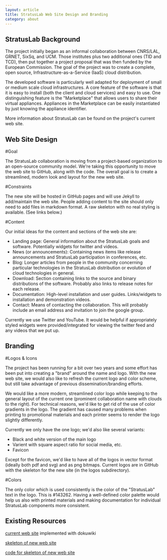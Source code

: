 ```yaml
---
layout: article
title: StratusLab Web Site Design and Branding
category: about
---
```


StratusLab Background
---------------------

The project initially began as an informal collaboration between CNRS/LAL,
GRNET, SixSq, and UCM. Those institutes plus two additional ones (TID and
TCD), then put together a project proposal that was then funded by the
European Commission. The goal of the project was to create a complete, open
source, Infrastructure-as-a-Service (IaaS) cloud distribution.

The developed software is particularly well adapted for deployment of small or
medium scale cloud infrastructures. A core feature of the software is that it
is easy to install (both the client and cloud services) and easy to use. One
distinguishing feature is the "Marketplace" that allows users to share their
virtual appliances. Appliances in the Marketplace can be easily instantiated
by just knowing the appliance identifier.

More information about StratusLab can be found on the project's current
web site.

Web Site Design
---------------

#Goal

The StratusLab collaboration is moving from a project-based organization to an
open-source community model. We're taking this opportunity to move the web
site to GitHub, along with the code. The overall goal is to create a
streamlined, modern look and layout for the new web site.

#Constraints

The new site will be hosted in GitHub pages and will use Jekyll to
add/maintain the web site. People adding content to the site should only need
to add files in markdown format. A raw skeleton with no real styling is
available. (See links below.)

#Content

Our initial ideas for the content and sections of the web site are:

 * Landing page: General information about the StratusLab goals and software.
   Potentially widgets for twitter and videos.
 * News (or announcements): Containing news items like release announcements
   and StratusLab participation in conferences, etc. 
 * Blog: Longer articles from people in the community concerning particular
   technologies in the StratusLab distribution or evolution of cloud
   technologies in general.
 * Download: Section containing links to the source and binary distributions
   of the software.  Probably also links to release notes for each release.   
 * Documentation: High-level installation and user guides.  Links/widgets to 
   installation and demonstration videos.
 * Contact: Means of contacting the collaboration.  This will probably include
   an email address and invitation to join the google group.

Currently we use Twitter and YouTube. It would be helpful if appropriately
styled widgets were provided/integrated for viewing the twitter feed and any
videos that we put up.

Branding
--------

#Logos & Icons

The project has been running for a bit over two years and some effort has been
put into creating a "brand" around the name and logo. With the new web site, we
would also like to refresh the current logo and color scheme, but still take
advantage of previous dissemination/branding efforts.

We would like a more modern, streamlined color logo while keeping to the
general layout of the current one (prominent collaboration name with clouds to
the right). For technical reasons, we'd like to get rid of the use of color
gradients in the logo. The gradient has caused many problems when printing to
promotional materials and each printer seems to render the logo slightly
differently.

Currently we only have the one logo; we'd also like several variants:

 * Black and white version of the main logo
 * Varient with square aspect ratio for social media, etc.
 * Favicon

Except for the favicon, we'd like to have all of the logos in vector format
(ideally both pdf and svg) and as png bitmaps. Current logos are in GitHub
with the skeleton for the new site (in the logos subdirectory).

#Colors

The only color which is used consistently is the color of the "StratusLab"
text in the logo. This is #143262. Having a well-defined color palette would
help us also with printed materials and making documentation for individual
StratusLab components more consistent.

Existing Resources
------------------

[current web site](http://stratuslab.eu) implemented with dokuwiki

[skeleton of new web site](http://stratuslab.github.com)

[code for skeleton of new web site](https://github.com/StratusLab/stratuslab.github.com)
